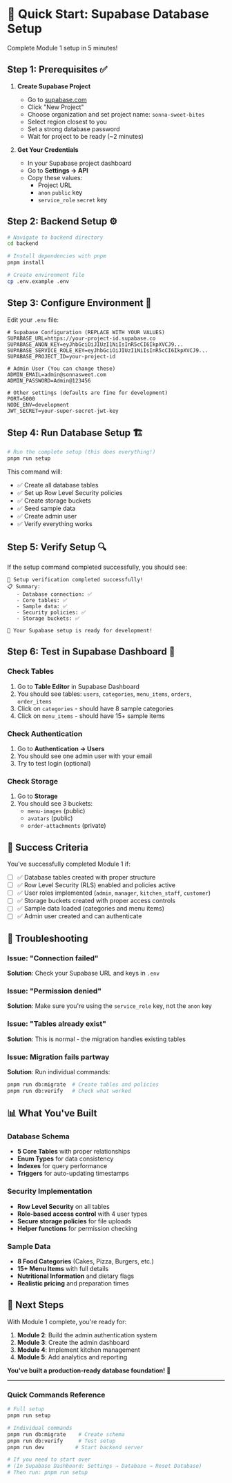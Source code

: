 # 🚀 Quick Start: Supabase Database Setup

Complete Module 1 setup in 5 minutes!

## Step 1: Prerequisites ✅

1. **Create Supabase Project**
   - Go to [supabase.com](https://supabase.com)
   - Click "New Project"
   - Choose organization and set project name: `sonna-sweet-bites`
   - Select region closest to you
   - Set a strong database password
   - Wait for project to be ready (~2 minutes)

2. **Get Your Credentials**
   - In your Supabase project dashboard
   - Go to **Settings → API**
   - Copy these values:
     - Project URL
     - `anon` `public` key
     - `service_role` `secret` key

## Step 2: Backend Setup ⚙️

```bash
# Navigate to backend directory
cd backend

# Install dependencies with pnpm
pnpm install

# Create environment file
cp .env.example .env
```

## Step 3: Configure Environment 🔧

Edit your `.env` file:

```env
# Supabase Configuration (REPLACE WITH YOUR VALUES)
SUPABASE_URL=https://your-project-id.supabase.co
SUPABASE_ANON_KEY=eyJhbGciOiJIUzI1NiIsInR5cCI6IkpXVCJ9...
SUPABASE_SERVICE_ROLE_KEY=eyJhbGciOiJIUzI1NiIsInR5cCI6IkpXVCJ9...
SUPABASE_PROJECT_ID=your-project-id

# Admin User (You can change these)
ADMIN_EMAIL=admin@sonnasweet.com
ADMIN_PASSWORD=Admin@123456

# Other settings (defaults are fine for development)
PORT=5000
NODE_ENV=development
JWT_SECRET=your-super-secret-jwt-key
```

## Step 4: Run Database Setup 🏗️

```bash
# Run the complete setup (this does everything!)
pnpm run setup
```

This command will:
- ✅ Create all database tables
- ✅ Set up Row Level Security policies
- ✅ Create storage buckets
- ✅ Seed sample data
- ✅ Create admin user
- ✅ Verify everything works

## Step 5: Verify Setup 🔍

If the setup command completed successfully, you should see:

```
🎉 Setup verification completed successfully!
📋 Summary:
   - Database connection: ✅
   - Core tables: ✅
   - Sample data: ✅
   - Security policies: ✅
   - Storage buckets: ✅

🚀 Your Supabase setup is ready for development!
```

## Step 6: Test in Supabase Dashboard 🧪

### Check Tables
1. Go to **Table Editor** in Supabase Dashboard
2. You should see tables: `users`, `categories`, `menu_items`, `orders`, `order_items`
3. Click on `categories` - should have 8 sample categories
4. Click on `menu_items` - should have 15+ sample items

### Check Authentication
1. Go to **Authentication → Users**
2. You should see one admin user with your email
3. Try to test login (optional)

### Check Storage
1. Go to **Storage**
2. You should see 3 buckets:
   - `menu-images` (public)
   - `avatars` (public)
   - `order-attachments` (private)

## 🎯 Success Criteria

You've successfully completed Module 1 if:

- [ ] ✅ Database tables created with proper structure
- [ ] ✅ Row Level Security (RLS) enabled and policies active
- [ ] ✅ User roles implemented (`admin`, `manager`, `kitchen_staff`, `customer`)
- [ ] ✅ Storage buckets created with proper access controls
- [ ] ✅ Sample data loaded (categories and menu items)
- [ ] ✅ Admin user created and can authenticate

## 🔧 Troubleshooting

### Issue: "Connection failed"
**Solution**: Check your Supabase URL and keys in `.env`

### Issue: "Permission denied"
**Solution**: Make sure you're using the `service_role` key, not the `anon` key

### Issue: "Tables already exist"
**Solution**: This is normal - the migration handles existing tables

### Issue: Migration fails partway
**Solution**: Run individual commands:
```bash
pnpm run db:migrate  # Create tables and policies
pnpm run db:verify   # Check what worked
```

## 📊 What You've Built

### Database Schema
- **5 Core Tables** with proper relationships
- **Enum Types** for data consistency
- **Indexes** for query performance
- **Triggers** for auto-updating timestamps

### Security Implementation
- **Row Level Security** on all tables
- **Role-based access control** with 4 user types
- **Secure storage policies** for file uploads
- **Helper functions** for permission checking

### Sample Data
- **8 Food Categories** (Cakes, Pizza, Burgers, etc.)
- **15+ Menu Items** with full details
- **Nutritional Information** and dietary flags
- **Realistic pricing** and preparation times

## 🚀 Next Steps

With Module 1 complete, you're ready for:

1. **Module 2**: Build the admin authentication system
2. **Module 3**: Create the admin dashboard
3. **Module 4**: Implement kitchen management
4. **Module 5**: Add analytics and reporting

**You've built a production-ready database foundation! 🎉**

---

### Quick Commands Reference

```bash
# Full setup
pnpm run setup

# Individual commands
pnpm run db:migrate    # Create schema
pnpm run db:verify     # Test setup
pnpm run dev          # Start backend server

# If you need to start over
# (In Supabase Dashboard: Settings → Database → Reset Database)
# Then run: pnpm run setup
```
